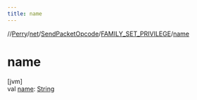 ```yaml
---
title: name
---
```

//[Perry](../../../../index.html)/[net](../../index.html)/[SendPacketOpcode](../index.html)/[FAMILY_SET_PRIVILEGE](index.html)/[name](name.html)



# name



[jvm]\
val [name](name.html): [String](https://kotlinlang.org/api/latest/jvm/stdlib/kotlin/-string/index.html)




